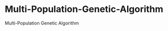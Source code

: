Multi-Population-Genetic-Algorithm
==================================

Multi-Population Genetic Algorithm